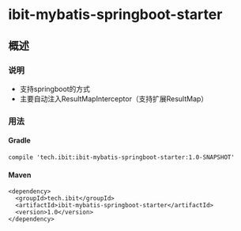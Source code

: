 # ibit-mybatis-springboot-starter

## 概述

### 说明

 * 支持springboot的方式
 * 主要自动注入ResultMapInterceptor（支持扩展ResultMap） 
 
### 用法

#### Gradle

```
compile 'tech.ibit:ibit-mybatis-springboot-starter:1.0-SNAPSHOT'
```

#### Maven

```
<dependency>
  <groupId>tech.ibit</groupId>
  <artifactId>ibit-mybatis-springboot-starter</artifactId>
  <version>1.0</version>
</dependency>
``` 
